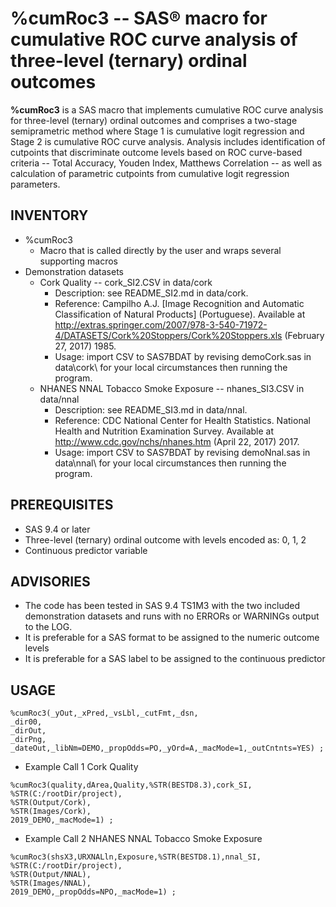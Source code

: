 # %cumRoc3 -- SAS® macro for cumulative ROC curve analysis of three-level (ternary) ordinal outcomes
**%cumRoc3** is a SAS macro that implements cumulative ROC curve analysis for three-level (ternary) ordinal outcomes and comprises a two-stage semiprametric method where Stage 1 is cumulative logit regression and Stage 2 is cumulative ROC curve analysis. Analysis includes identification of cutpoints that discriminate outcome levels based on ROC curve-based criteria -- Total Accuracy, Youden Index, Matthews Correlation -- as well as calculation of parametric cutpoints from cumulative logit regression parameters.

## INVENTORY
* %cumRoc3
	* Macro that is called directly by the user and wraps several supporting macros
* Demonstration datasets
	* Cork Quality -- cork_SI2.CSV in data/cork
		* Description: see README_SI2.md in data/cork.
		* Reference: Campilho A.J. [Image Recognition and Automatic Classification of Natural Products] (Portuguese). Available at http://extras.springer.com/2007/978-3-540-71972-4/DATASETS/Cork%20Stoppers/Cork%20Stoppers.xls (February 27, 2017) 1985.
		* Usage: import CSV to SAS7BDAT by revising demoCork.sas in data\cork\ for your local circumstances then running the program.
	* NHANES NNAL Tobacco Smoke Exposure -- nhanes_SI3.CSV in data/nnal
		* Description: see README_SI3.md in data/nnal.
		* Reference: CDC National Center for Health Statistics. National Health and Nutrition Examination Survey. Available at http://www.cdc.gov/nchs/nhanes.htm (April 22, 2017) 2017.
		* Usage: import CSV to SAS7BDAT by revising demoNnal.sas in data\nnal\ for your local circumstances then running the program.
## PREREQUISITES
* SAS 9.4 or later
* Three-level (ternary) ordinal outcome with levels encoded as: 0, 1, 2
* Continuous predictor variable

## ADVISORIES
* The code has been tested in SAS 9.4 TS1M3 with the two included demonstration datasets and runs with no ERRORs or WARNINGs output to the LOG.
* It is preferable for a SAS format to be assigned to the numeric outcome levels
* It is preferable for a SAS label to be assigned to the continuous predictor

## USAGE
~~~sas
%cumRoc3(_yOut,_xPred,_vsLbl,_cutFmt,_dsn,
_dir00,
_dirOut,
_dirPng,
_dateOut,_libNm=DEMO,_propOdds=PO,_yOrd=A,_macMode=1,_outCntnts=YES) ;
~~~
* Example Call 1 Cork Quality
~~~sas
%cumRoc3(quality,dArea,Quality,%STR(BESTD8.3),cork_SI,
%STR(C:/rootDir/project),
%STR(Output/Cork),
%STR(Images/Cork),
2019_DEMO,_macMode=1) ;
~~~
* Example Call 2 NHANES NNAL Tobacco Smoke Exposure
~~~sas
%cumRoc3(shsX3,URXNALln,Exposure,%STR(BESTD8.1),nnal_SI,
%STR(C:/rootDir/project),
%STR(Output/NNAL),
%STR(Images/NNAL),
2019_DEMO,_propOdds=NPO,_macMode=1) ;
~~~